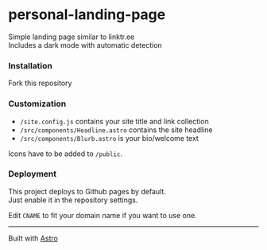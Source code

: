 # personal-landing-page

Simple landing page similar to linktr.ee  
Includes a dark mode with automatic detection

### Installation

Fork this repository

### Customization

- `/site.config.js` contains your site title and link collection
- `/src/components/Headline.astro` contains the site headline
- `/src/components/Blurb.astro` is your bio/welcome text

Icons have to be added to `/public`.

### Deployment

This project deploys to Github pages by default.  
Just enable it in the repository settings.

Edit `CNAME` to fit your domain name if you want to use one.

---

Built with [Astro](https://astro.build)
